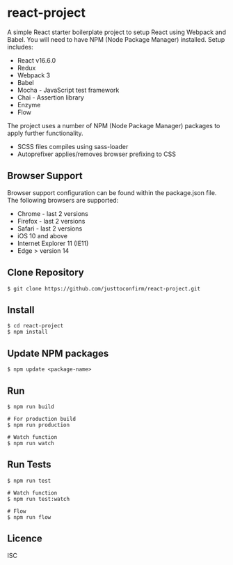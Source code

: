 # react-project
A simple React starter boilerplate project to setup React using Webpack and Babel. You will need to have NPM (Node Package Manager) installed. Setup includes:

* React v16.6.0
* Redux
* Webpack 3
* Babel
* Mocha - JavaScript test framework
* Chai - Assertion library
* Enzyme
* Flow

The project uses a number of NPM (Node Package Manager) packages to apply further functionality.

* SCSS files compiles using sass-loader
* Autoprefixer applies/removes browser prefixing to CSS

## Browser Support

Browser support configuration can be found within the package.json file. The following browsers are supported:

* Chrome - last 2 versions
* Firefox - last 2 versions
* Safari - last 2 versions
* iOS 10 and above
* Internet Explorer 11 (IE11)
* Edge > version 14

## Clone Repository
```
$ git clone https://github.com/justtoconfirm/react-project.git
```

## Install
```
$ cd react-project
$ npm install
```

## Update NPM packages
```
$ npm update <package-name>
```

## Run
```
$ npm run build

# For production build
$ npm run production

# Watch function
$ npm run watch
```

## Run Tests
```
$ npm run test

# Watch function
$ npm run test:watch

# Flow
$ npm run flow
```

## Licence
ISC